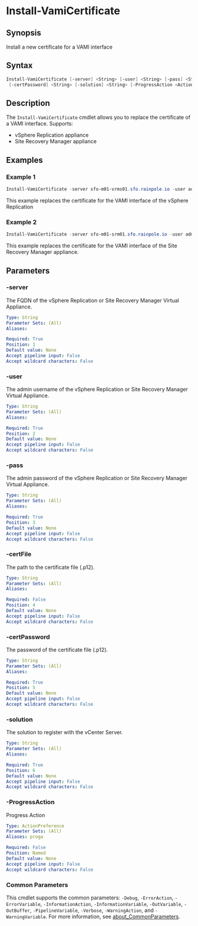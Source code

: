 # Install-VamiCertificate

## Synopsis

Install a new certificate for a VAMI interface

## Syntax

```powershell
Install-VamiCertificate [-server] <String> [-user] <String> [-pass] <String> [[-certFile] <String>]
 [-certPassword] <String> [-solution] <String> [-ProgressAction <ActionPreference>] [<CommonParameters>]
```

## Description

The `Install-VamiCertificate` cmdlet allows you to replace the certificate of a VAMI interface.
Supports:

- vSphere Replication appliance
- Site Recovery Manager appliance

## Examples

### Example 1

```powershell
Install-VamiCertificate -server sfo-m01-vrms01.sfo.rainpole.io -user admin -pass VMw@re1! -certFile C:\Certs\sfo-m01-vrms01.4.p12 -certPassword VMw@re1! -solution VRMS
```

This example replaces the certificate for the VAMI interface of the vSphere Replication

### Example 2

```powershell
Install-VamiCertificate -server sfo-m01-srm01.sfo.rainpole.io -user admin -pass VMw@re1! -certFile C:\Certs\sfo-m01-vrms01.4.p12 -certPassword VMw@re1! -solution SRM
```

This example replaces the certificate for the VAMI interface of the Site Recovery Manager appliance.

## Parameters

### -server

The FQDN of the vSphere Replication or Site Recovery Manager Virtual Appliance.

```yaml
Type: String
Parameter Sets: (All)
Aliases:

Required: True
Position: 1
Default value: None
Accept pipeline input: False
Accept wildcard characters: False
```

### -user

The admin username of the vSphere Replication or Site Recovery Manager Virtual Appliance.

```yaml
Type: String
Parameter Sets: (All)
Aliases:

Required: True
Position: 2
Default value: None
Accept pipeline input: False
Accept wildcard characters: False
```

### -pass

The admin password of the vSphere Replication or Site Recovery Manager Virtual Appliance.

```yaml
Type: String
Parameter Sets: (All)
Aliases:

Required: True
Position: 3
Default value: None
Accept pipeline input: False
Accept wildcard characters: False
```

### -certFile

The path to the certificate file (.p12).

```yaml
Type: String
Parameter Sets: (All)
Aliases:

Required: False
Position: 4
Default value: None
Accept pipeline input: False
Accept wildcard characters: False
```

### -certPassword

The password of the certificate file (.p12).

```yaml
Type: String
Parameter Sets: (All)
Aliases:

Required: True
Position: 5
Default value: None
Accept pipeline input: False
Accept wildcard characters: False
```

### -solution

The solution to register with the vCenter Server.

```yaml
Type: String
Parameter Sets: (All)
Aliases:

Required: True
Position: 6
Default value: None
Accept pipeline input: False
Accept wildcard characters: False
```

### -ProgressAction

Progress Action

```yaml
Type: ActionPreference
Parameter Sets: (All)
Aliases: proga

Required: False
Position: Named
Default value: None
Accept pipeline input: False
Accept wildcard characters: False
```

### Common Parameters

This cmdlet supports the common parameters: `-Debug`, `-ErrorAction`, `-ErrorVariable`, `-InformationAction`, `-InformationVariable`, `-OutVariable`, `-OutBuffer`, `-PipelineVariable`, `-Verbose`, `-WarningAction`, and `-WarningVariable`. For more information, see [about_CommonParameters](http://go.microsoft.com/fwlink/?LinkID=113216).
